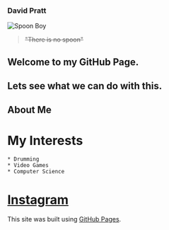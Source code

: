 ### **David Pratt**
![Spoon Boy](https://static.wikia.nocookie.net/matrix/images/6/63/Spoon_boy.png/revision/latest?cb=20110124083000)
> ~~"There is no spoon"~~

## Welcome to my GitHub Page. 

## Lets see what we can do with this.

## About Me
  # **My Interests**
    * Drumming
    * Video Games
    * Computer Science
  # **[Instagram]([url](https://www.instagram.com/accidentalretox/))**

This site was built using [GitHub Pages](https://pages.github.com/).
